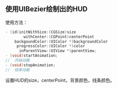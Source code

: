 ## 使用UIBezier绘制出的HUD
使用方法：
```objective-c
- (id)initWithSize:(CGSize)size
        withCenter:(CGPoint)centerPoint
    backgoundColor:(UIColor *)backgroundColor
     progressColor:(UIColor *)color
      inParentView:(UIView *)parentView;
- (void)startAnimation;
//  开始动画
- (void)stopAnimation;
//  结束动画
```
设置HUD的size，centerPoint，背景颜色，线条颜色。
